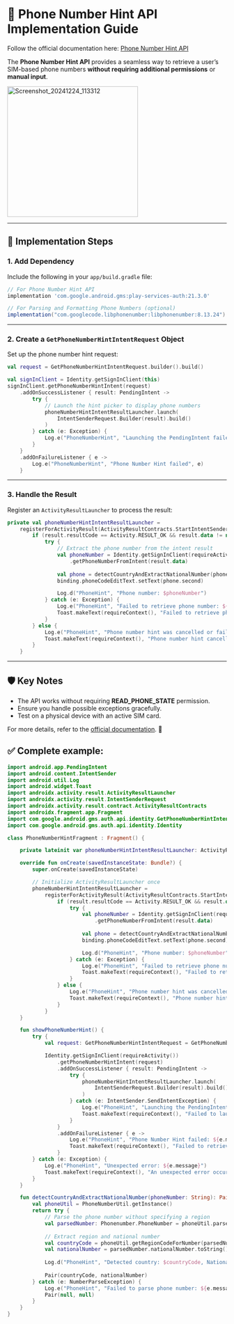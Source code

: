 
# 📱 Phone Number Hint API Implementation Guide

Follow the official documentation here: [Phone Number Hint API](https://developers.google.com/identity/phone-number-hint/android)

The **Phone Number Hint API** provides a seamless way to retrieve a user’s SIM-based phone numbers **without requiring additional permissions** or **manual input**.

<img src="https://github.com/user-attachments/assets/ab967ffb-5fdd-452c-99cc-191a399f9686" alt="Screenshot_20241224_113312" width="300"/>

---

## 🚀 **Implementation Steps**

### 1. **Add Dependency**

Include the following in your `app/build.gradle` file:

```groovy
// For Phone Number Hint API
implementation 'com.google.android.gms:play-services-auth:21.3.0'

// For Parsing and Formatting Phone Numbers (optional)
implementation("com.googlecode.libphonenumber:libphonenumber:8.13.24") 
```

---

### 2. **Create a `GetPhoneNumberHintIntentRequest` Object**

Set up the phone number hint request:

```kotlin
val request = GetPhoneNumberHintIntentRequest.builder().build()

val signInClient = Identity.getSignInClient(this)
signInClient.getPhoneNumberHintIntent(request)
    .addOnSuccessListener { result: PendingIntent ->
        try {
            // Launch the hint picker to display phone numbers
            phoneNumberHintIntentResultLauncher.launch(
                IntentSenderRequest.Builder(result).build()
            )
        } catch (e: Exception) {
            Log.e("PhoneNumberHint", "Launching the PendingIntent failed", e)
        }
    }
    .addOnFailureListener { e ->
        Log.e("PhoneNumberHint", "Phone Number Hint failed", e)
    }
```

---

### 3. **Handle the Result**

Register an `ActivityResultLauncher` to process the result:

```kotlin
private val phoneNumberHintIntentResultLauncher =
    registerForActivityResult(ActivityResultContracts.StartIntentSenderForResult()) { result ->
        if (result.resultCode == Activity.RESULT_OK && result.data != null) {
            try {
                // Extract the phone number from the intent result
                val phoneNumber = Identity.getSignInClient(requireActivity())
                    .getPhoneNumberFromIntent(result.data)
                
                val phone = detectCountryAndExtractNationalNumber(phoneNumber)
                binding.phoneCodeEditText.setText(phone.second)

                Log.d("PhoneHint", "Phone number: $phoneNumber")
            } catch (e: Exception) {
                Log.e("PhoneHint", "Failed to retrieve phone number: ${e.message}")
                Toast.makeText(requireContext(), "Failed to retrieve phone number", Toast.LENGTH_SHORT).show()
            }
        } else {
            Log.e("PhoneHint", "Phone number hint was cancelled or failed")
            Toast.makeText(requireContext(), "Phone number hint cancelled", Toast.LENGTH_SHORT).show()
        }
    }
```

---

## 🛡️ **Key Notes**

- The API works without requiring **READ_PHONE_STATE** permission.
- Ensure you handle possible exceptions gracefully.
- Test on a physical device with an active SIM card.

For more details, refer to the [official documentation](https://developers.google.com/identity/phone-number-hint/android). 🚀


## ✅ **Complete example**:

```kotlin
import android.app.PendingIntent
import android.content.IntentSender
import android.util.Log
import android.widget.Toast
import androidx.activity.result.ActivityResultLauncher
import androidx.activity.result.IntentSenderRequest
import androidx.activity.result.contract.ActivityResultContracts
import androidx.fragment.app.Fragment
import com.google.android.gms.auth.api.identity.GetPhoneNumberHintIntentRequest
import com.google.android.gms.auth.api.identity.Identity

class PhoneNumberHintFragment : Fragment() {

    private lateinit var phoneNumberHintIntentResultLauncher: ActivityResultLauncher<IntentSenderRequest>

    override fun onCreate(savedInstanceState: Bundle?) {
        super.onCreate(savedInstanceState)

        // Initialize ActivityResultLauncher once
        phoneNumberHintIntentResultLauncher =
            registerForActivityResult(ActivityResultContracts.StartIntentSenderForResult()) { result ->
                if (result.resultCode == Activity.RESULT_OK && result.data != null) {
                    try {
                        val phoneNumber = Identity.getSignInClient(requireActivity())
                            .getPhoneNumberFromIntent(result.data)
                        
                        val phone = detectCountryAndExtractNationalNumber(phoneNumber)
                        binding.phoneCodeEditText.setText(phone.second)

                        Log.d("PhoneHint", "Phone number: $phoneNumber")
                    } catch (e: Exception) {
                        Log.e("PhoneHint", "Failed to retrieve phone number: ${e.message}")
                        Toast.makeText(requireContext(), "Failed to retrieve phone number", Toast.LENGTH_SHORT).show()
                    }
                } else {
                    Log.e("PhoneHint", "Phone number hint was cancelled or failed")
                    Toast.makeText(requireContext(), "Phone number hint cancelled", Toast.LENGTH_SHORT).show()
                }
            }
    }

    fun showPhoneNumberHint() {
        try {
            val request: GetPhoneNumberHintIntentRequest = GetPhoneNumberHintIntentRequest.builder().build()

            Identity.getSignInClient(requireActivity())
                .getPhoneNumberHintIntent(request)
                .addOnSuccessListener { result: PendingIntent ->
                    try {
                        phoneNumberHintIntentResultLauncher.launch(
                            IntentSenderRequest.Builder(result).build()
                        )
                    } catch (e: IntentSender.SendIntentException) {
                        Log.e("PhoneHint", "Launching the PendingIntent failed: ${e.message}")
                        Toast.makeText(requireContext(), "Failed to launch phone number hint", Toast.LENGTH_SHORT).show()
                    }
                }
                .addOnFailureListener { e ->
                    Log.e("PhoneHint", "Phone Number Hint failed: ${e.message}")
                    Toast.makeText(requireContext(), "Failed to retrieve phone number hint", Toast.LENGTH_LONG).show()
                }
        } catch (e: Exception) {
            Log.e("PhoneHint", "Unexpected error: ${e.message}")
            Toast.makeText(requireContext(), "An unexpected error occurred", Toast.LENGTH_LONG).show()
        }
    }

    fun detectCountryAndExtractNationalNumber(phoneNumber: String): Pair<String?, String?> {
        val phoneUtil = PhoneNumberUtil.getInstance()
        return try {
            // Parse the phone number without specifying a region
            val parsedNumber: Phonenumber.PhoneNumber = phoneUtil.parse(phoneNumber, null)
    
            // Extract region and national number
            val countryCode = phoneUtil.getRegionCodeForNumber(parsedNumber)
            val nationalNumber = parsedNumber.nationalNumber.toString()
    
            Log.d("PhoneHint", "Detected country: $countryCode, National number: $nationalNumber")
    
            Pair(countryCode, nationalNumber)
        } catch (e: NumberParseException) {
            Log.e("PhoneHint", "Failed to parse phone number: ${e.message}")
            Pair(null, null)
        }
    }
}
```
